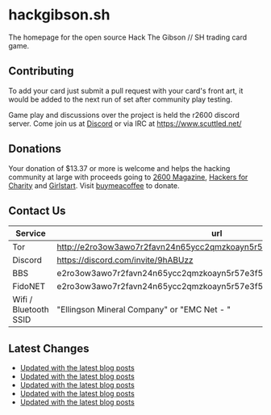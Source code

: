 # hackgibson.sh
The homepage for the open source Hack The Gibson // SH trading card game.


## Contributing

To add your card just submit a pull request with your card's front art, it would be added to the next run of set after community play testing.

Game play and discussions over the project is held the r2600 discord server. Come join us at [Discord](https://discord.com/invite/9hABUzz) or via IRC at https://www.scuttled.net/


## Donations

Your donation of $13.37 or more is welcome and helps the hacking community at large with proceeds going to [2600 Magazine](https://2600.com/), [Hackers for Charity](https://hackersforcharity.org) and [Girlstart](https://girlstart.org).  Visit [buymeacoffee](https://www.buymeacoffee.com/hackgibson.sh) to donate.


## Contact Us

Service | url
-|-
Tor | http://e2ro3ow3awo7r2favn24n65ycc2qmzkoayn5r57e3f56nvjwdcgg32ad.onion
Discord | https://discord.com/invite/9hABUzz
BBS | e2ro3ow3awo7r2favn24n65ycc2qmzkoayn5r57e3f56nvjwdcgg32ad.onion:23
FidoNET | e2ro3ow3awo7r2favn24n65ycc2qmzkoayn5r57e3f56nvjwdcgg32ad.onion:24554
Wifi / Bluetooth SSID | "Ellingson Mineral Company" or "EMC Net - <fidonet address>"

## Latest Changes
<!-- BLOG-POST-LIST:START -->
- [Updated with the latest blog posts](https://github.com/DFW2600/hackgibson.sh/commit/a77f90e886416165332f5cd5f863dcef407dd2ec)
- [Updated with the latest blog posts](https://github.com/DFW2600/hackgibson.sh/commit/d064cb6d0181e6a05da8c45fb6ac93a690146bc1)
- [Updated with the latest blog posts](https://github.com/DFW2600/hackgibson.sh/commit/cafdbfcdfa5cdd359f9b327b281c2589a22fd17a)
- [Updated with the latest blog posts](https://github.com/DFW2600/hackgibson.sh/commit/43cee224ce4ed288ebdb8b79c9a06a0711126f3b)
- [Updated with the latest blog posts](https://github.com/DFW2600/hackgibson.sh/commit/7b0e9a0866c64b8b48067202017f24af8c4c673e)
<!-- BLOG-POST-LIST:END -->
